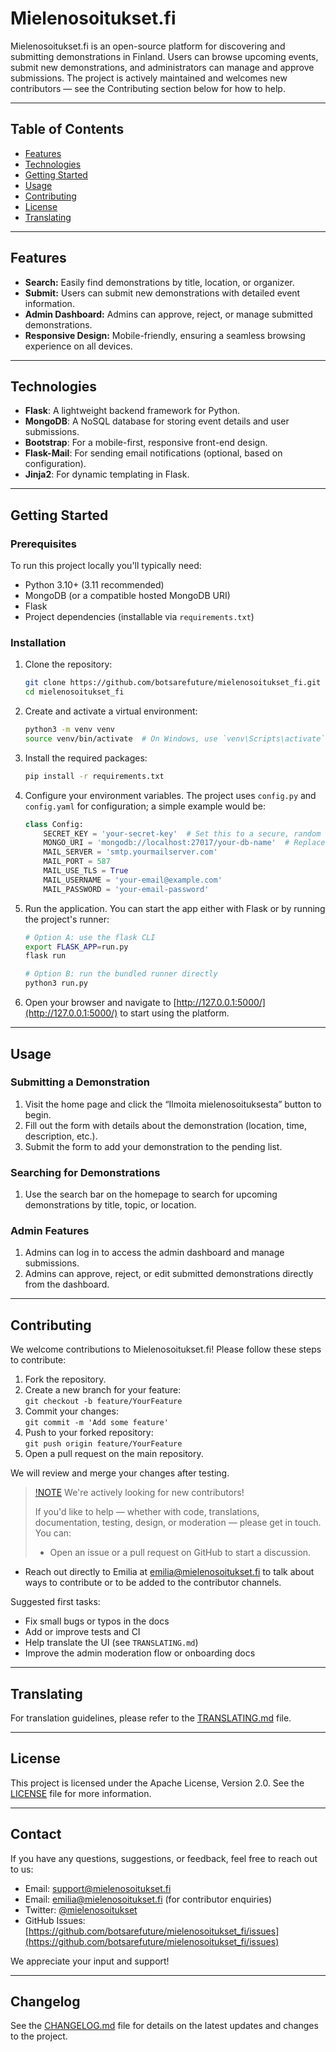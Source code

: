 # Mielenosoitukset.fi

Mielenosoitukset.fi is an open-source platform for discovering and submitting demonstrations in Finland. Users can browse upcoming events, submit new demonstrations, and administrators can manage and approve submissions. The project is actively maintained and welcomes new contributors — see the Contributing section below for how to help.

---

## Table of Contents

- [Features](#features)
- [Technologies](#technologies)
- [Getting Started](#getting-started)
- [Usage](#usage)
- [Contributing](#contributing)
- [License](#license)
- [Translating](#translating)

---

## Features

- **Search:** Easily find demonstrations by title, location, or organizer.
- **Submit:** Users can submit new demonstrations with detailed event information.
- **Admin Dashboard:** Admins can approve, reject, or manage submitted demonstrations.
- **Responsive Design:** Mobile-friendly, ensuring a seamless browsing experience on all devices.

---

## Technologies

- **Flask**: A lightweight backend framework for Python.
- **MongoDB**: A NoSQL database for storing event details and user submissions.
- **Bootstrap**: For a mobile-first, responsive front-end design.
- **Flask-Mail**: For sending email notifications (optional, based on configuration).
- **Jinja2**: For dynamic templating in Flask.

---

## Getting Started

### Prerequisites

To run this project locally you'll typically need:

- Python 3.10+ (3.11 recommended)
- MongoDB (or a compatible hosted MongoDB URI)
- Flask
- Project dependencies (installable via `requirements.txt`)

### Installation

1. Clone the repository:

    ```bash
    git clone https://github.com/botsarefuture/mielenosoitukset_fi.git
    cd mielenosoitukset_fi
    ```

2. Create and activate a virtual environment:

    ```bash
    python3 -m venv venv
    source venv/bin/activate  # On Windows, use `venv\Scripts\activate`
    ```

3. Install the required packages:

    ```bash
    pip install -r requirements.txt
    ```


4. Configure your environment variables. The project uses `config.py` and `config.yaml` for configuration; a simple example would be:

    ```python
    class Config:
        SECRET_KEY = 'your-secret-key'  # Set this to a secure, random value
        MONGO_URI = 'mongodb://localhost:27017/your-db-name'  # Replace with your MongoDB URI
        MAIL_SERVER = 'smtp.yourmailserver.com'
        MAIL_PORT = 587
        MAIL_USE_TLS = True
        MAIL_USERNAME = 'your-email@example.com'
        MAIL_PASSWORD = 'your-email-password'
    ```

5. Run the application. You can start the app either with Flask or by running the project's runner:

    ```bash
    # Option A: use the flask CLI
    export FLASK_APP=run.py
    flask run

    # Option B: run the bundled runner directly
    python3 run.py
    ```

6. Open your browser and navigate to [http://127.0.0.1:5000/](http://127.0.0.1:5000/) to start using the platform.

---

## Usage

### Submitting a Demonstration

1. Visit the home page and click the “Ilmoita mielenosoituksesta” button to begin.
2. Fill out the form with details about the demonstration (location, time, description, etc.).
3. Submit the form to add your demonstration to the pending list.

### Searching for Demonstrations

1. Use the search bar on the homepage to search for upcoming demonstrations by title, topic, or location.
   
### Admin Features

1. Admins can log in to access the admin dashboard and manage submissions.
2. Admins can approve, reject, or edit submitted demonstrations directly from the dashboard.

---

## Contributing

We welcome contributions to Mielenosoitukset.fi! Please follow these steps to contribute:

1. Fork the repository.
2. Create a new branch for your feature:  
   `git checkout -b feature/YourFeature`
3. Commit your changes:  
   `git commit -m 'Add some feature'`
4. Push to your forked repository:  
   `git push origin feature/YourFeature`
5. Open a pull request on the main repository.

We will review and merge your changes after testing.

> [!NOTE](Contributing)
> We're actively looking for new contributors!
>
> If you'd like to help — whether with code, translations, documentation, testing, design, or moderation — please get in touch. You can:
>
> - Open an issue or a pull request on GitHub to start a discussion.
- Reach out directly to Emilia at emilia@mielenosoitukset.fi to talk about ways to contribute or to be added to the contributor channels.

Suggested first tasks:

- Fix small bugs or typos in the docs
- Add or improve tests and CI
- Help translate the UI (see `TRANSLATING.md`)
- Improve the admin moderation flow or onboarding docs

---

## Translating

For translation guidelines, please refer to the [TRANSLATING.md][translations] file.

---

## License

This project is licensed under the Apache License, Version 2.0. See the [LICENSE](LICENSE) file for more information.

[translations]: TRANSLATING.md
---

## Contact

If you have any questions, suggestions, or feedback, feel free to reach out to us:

- Email: support@mielenosoitukset.fi
- Email: emilia@mielenosoitukset.fi (for contributor enquiries)
- Twitter: [@mielenosoitukset](https://twitter.com/mielenosoitukset)
- GitHub Issues: [https://github.com/botsarefuture/mielenosoitukset_fi/issues](https://github.com/botsarefuture/mielenosoitukset_fi/issues)

We appreciate your input and support!

---

## Changelog

See the [CHANGELOG.md](CHANGELOG.md) file for details on the latest updates and changes to the project.